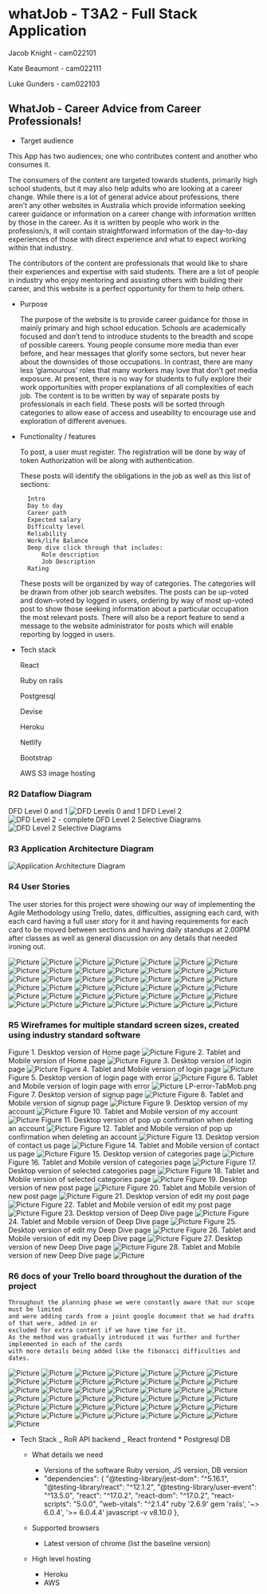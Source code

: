 # whatJob - T3A2 - Full Stack Application

Jacob Knight - cam022101

Kate Beaumont - cam022111

Luke Gunders - cam022103

## WhatJob - Career Advice from Career Professionals!

- Target audience

This App has two audiences; one who contributes content and another who consumes it.

The consumers of the content are targeted towards students, primarily high school students, but it may also help adults who are looking at a career change. While there is a lot of general advice about professions, there aren’t any other websites in Australia which provide information seeking career guidance or information on a career change with information written by those in the career. As it is written by people who work in the profession/s, it will contain straightforward information of the day-to-day experiences of those with direct experience and what to expect working within that industry.

The contributors of the content are professionals that would like to share their experiences and expertise with said students. There are a lot of people in industry who enjoy mentoring and assisting others with building their career, and this website is a perfect opportunity for them to help others.


- Purpose

  The purpose of the website is to provide career guidance for those in mainly primary and high school education. Schools are academically focused and don’t tend to introduce students to the breadth and scope of possible careers. Young people consume more media than ever before, and hear messages that glorify some sectors, but never hear about the downsides of those occupations. In contrast, there are many less ‘glamourous’ roles that many workers may love that don’t get media exposure. At present, there is no way for students to fully explore their work opportunities with proper explanations of all  complexities of each job.
  The content is to be written by way of separate posts by professionals in each field. These posts will be sorted through categories to allow ease of access and useability to encourage use and exploration of different avenues.


- Functionality / features

  To post, a user must register. The registration will be done by way of token Authorization will be along with authentication.

  These posts will identify the obligations in the job as well as this list of sections:

        Intro
        Day to day
        Career path
        Expected salary
        Difficulty level
        Reliability
        Work/life Balance
        Deep dive click through that includes:
            Role description
            Job Description
        Rating


  These posts will be organized by way of categories. The categories will be drawn from other job search websites.
  The posts can be up-voted and down-voted by logged in users, ordering by way of most up-voted post to show those seeking information about a particular occupation the most relevant posts.
  There will also be a report feature to send a message to the website administrator for posts which will enable reporting by logged in users.

- Tech stack

  React

  Ruby on rails

  Postgresql

  Devise

  Heroku

  Netlify

  Bootstrap

  AWS S3 image hosting

### R2 Dataflow Diagram

DFD Level 0 and 1
![DFD Levels 0 and 1](./docs/DFD-level0-1.png)
DFD Level 2
![DFD Level 2 - complete](./docs/DFD-level2.png)
DFD Level 2 Selective Diagrams
![DFD Level 2 Selective Diagrams](./docs/DFD-level2-select.png)

### R3 Application Architecture Diagram

![Application Architecture Diagram](./docs/ApplicationArchitectureDiagram.png)

### R4 User Stories

The user stories for this project were showing our way of implementing the Agile
Methodology using Trello, dates, difficulties, assigning each card, with each card
having a full user story for it and having requirements for each card to be moved between 
sections and having daily standups at 2.00PM after classes as well as general discussion on any
details that needed ironing out.

![Picture](./docs/1.JPG)
![Picture](./docs/2.JPG)
![Picture](./docs/3.JPG)
![Picture](./docs/4.JPG)
![Picture](./docs/5.JPG)
![Picture](./docs/6.JPG)
![Picture](./docs/7.JPG)
![Picture](./docs/8.JPG)
![Picture](./docs/9.JPG)
![Picture](./docs/10.JPG)
![Picture](./docs/11.JPG)
![Picture](./docs/12.JPG)
![Picture](./docs/13.JPG)
![Picture](./docs/14.JPG)
![Picture](./docs/15.JPG)
![Picture](./docs/16.JPG)
![Picture](./docs/17.JPG)
![Picture](./docs/18.JPG)
![Picture](./docs/19.JPG)
![Picture](./docs/21.JPG)
![Picture](./docs/22.JPG)
![Picture](./docs/23.JPG)
![Picture](./docs/24.JPG)
![Picture](./docs/25.JPG)
![Picture](./docs/26.JPG)
![Picture](./docs/27.JPG)
![Picture](./docs/28.JPG)
![Picture](./docs/29.JPG)
![Picture](./docs/30.JPG)
![Picture](./docs/31.JPG)
![Picture](./docs/32.JPG)
![Picture](./docs/32.JPG)
![Picture](./docs/33.JPG)
![Picture](./docs/34.JPG)
![Picture](./docs/35.JPG)
![Picture](./docs/36.JPG)
![Picture](./docs/37.JPG)
![Picture](./docs/38.JPG)
![Picture](./docs/39.JPG)
![Picture](./docs/40.JPG)
![Picture](./docs/41.JPG)
![Picture](./docs/MVP_list.JPG)

### R5 Wireframes for multiple standard screen sizes, created using industry standard software

Figure 1. Desktop version of Home page
![Picture](./docs/wireframes/HP.png)
Figure 2. Tablet and Mobile version of Home page
![Picture](./docs/wireframes/HP-Tab_Mob.png)
Figure 3. Desktop version of login page
![Picture](./docs/wireframes/Login.png)
Figure 4. Tablet and Mobile version of login page
![Picture](./docs/wireframes/Login_Tab-Mob.png)
Figure 5. Desktop version of login page with error
![Picture](./docs/wireframes/LP-error.png)
Figure 6. Tablet and Mobile version of login page with error
![Picture](./docs/wireframes/LP-error-TabMob.png)
LP-error-TabMob.png
Figure 7. Desktop version of signup page
![Picture](./docs/wireframes/Signup.png)
Figure 8. Tablet and Mobile version of signup page
![Picture](./docs/wireframes/Signup-Tab-Mob.png)
Figure 9. Desktop version of my account
![Picture](./docs/wireframes/Myaccount.png)
Figure 10. Tablet and Mobile version of my account
![Picture](./docs/wireframes/Myaccount_Tab-Mob.png)
Figure 11. Desktop version of pop up confirmation when deleting an account
![Picture](./docs/wireframes/Deletepopup.png)
Figure 12. Tablet and Mobile version of pop up confirmation when deleting an account
![Picture](./docs/wireframes/Deletepopup_Tab-Mob.png)
Figure 13. Desktop version of contact us page
![Picture](./docs/wireframes/Contactus.png)
Figure 14. Tablet and Mobile version of contact us page
![Picture](./docs/wireframes/Contactus_Tab-Mob.png)
Figure 15. Desktop version of categories page
![Picture](./docs/wireframes/Categories_page.png)
Figure 16. Tablet and Mobile version of categories page
![Picture](./docs/wireframes/Categories_Tab-Mob.png)
Figure 17. Desktop version of selected categories page
![Picture](./docs/wireframes/Selected_category.png)
Figure 18. Tablet and Mobile version of selected categories page
![Picture](./docs/wireframes/Selected_category_Tab-Mob.png)
Figure 19. Desktop version of new post page
![Picture](./docs/wireframes/NewPost.png)
Figure 20. Tablet and Mobile version of new post page
![Picture](./docs/wireframes/NewPost_Tab-Mob.png)
Figure 21. Desktop version of edit my post page
![Picture](./docs/wireframes/EditMyPost.png)
Figure 22. Tablet and Mobile version of edit my post page
![Picture](./docs/wireframes/EditMyPost_Tab-Mob.png)
Figure 23. Desktop version of Deep Dive page
![Picture](./docs/wireframes/DeepDive.png)
Figure 24. Tablet and Mobile version of Deep Dive page
![Picture](./docs/wireframes/DeepDive_Tab-Mob.png)
Figure 25. Desktop version of edit my Deep Dive page
![Picture](./docs/wireframes/EditDeepDive.png)
Figure 26. Tablet and Mobile version of edit my Deep Dive page
![Picture](./docs/wireframes/EditDeepDive_Tab-Mob.png)
Figure 27. Desktop version of new Deep Dive page
![Picture](./docs/wireframes/NewDeepDive.png)
Figure 28. Tablet and Mobile version of new Deep Dive page
![Picture](./docs/wireframes/NewDeepDive_Tab-Mob.png)

### R6 docs of your Trello board throughout the duration of the project

    Throughout the planning phase we were constantly aware that our scope must be limited
    and were adding cards from a joint google document that we had drafts of that were, added in or
    excluded for extra content if we have time for it.
    As the method was gradually introduced it was further and further implemented in each of the cards 
    with more details being added like the fibonacci difficulties and dates.

![Picture](./docs/1.JPG)
![Picture](./docs/2.JPG)
![Picture](./docs/3.JPG)
![Picture](./docs/4.JPG)
![Picture](./docs/5.JPG)
![Picture](./docs/6.JPG)
![Picture](./docs/7.JPG)
![Picture](./docs/8.JPG)
![Picture](./docs/9.JPG)
![Picture](./docs/10.JPG)
![Picture](./docs/11.JPG)
![Picture](./docs/12.JPG)
![Picture](./docs/13.JPG)
![Picture](./docs/14.JPG)
![Picture](./docs/15.JPG)
![Picture](./docs/16.JPG)
![Picture](./docs/17.JPG)
![Picture](./docs/18.JPG)
![Picture](./docs/19.JPG)
![Picture](./docs/20.JPG)
![Picture](./docs/21.JPG)
![Picture](./docs/22.JPG)
![Picture](./docs/23.JPG)
![Picture](./docs/24.JPG)
![Picture](./docs/25.JPG)
![Picture](./docs/26.JPG)
![Picture](./docs/27.JPG)
![Picture](./docs/28.JPG)
![Picture](./docs/29.JPG)
![Picture](./docs/30.JPG)
![Picture](./docs/31.JPG)
![Picture](./docs/32.JPG)
![Picture](./docs/32.JPG)
![Picture](./docs/33.JPG)
![Picture](./docs/34.JPG)
![Picture](./docs/35.JPG)
![Picture](./docs/36.JPG)
![Picture](./docs/37.JPG)
![Picture](./docs/38.JPG)
![Picture](./docs/39.JPG)
![Picture](./docs/40.JPG)
![Picture](./docs/41.JPG)
![Picture](./docs/MVP_list.JPG)

- Tech Stack
  _ RoR API backend
  _ React frontend \* Postgresql DB

  - What details we need

    - Versions of the software Ruby version, JS version, DB version
    - "dependencies": {
      "@testing-library/jest-dom": "^5.16.1",
      "@testing-library/react": "^12.1.2",
      "@testing-library/user-event": "^13.5.0",
      "react": "^17.0.2",
      "react-dom": "^17.0.2",
      "react-scripts": "5.0.0",
      "web-vitals": "^2.1.4"
      ruby '2.6.9'
      gem 'rails', '~> 6.0.4', '>= 6.0.4.4'
      javascript -v v8.10.0
      },

  - Supported browsers
    - Latest version of chrome (list the baseline version)
  - High level hosting
    - Heroku
    - AWS
